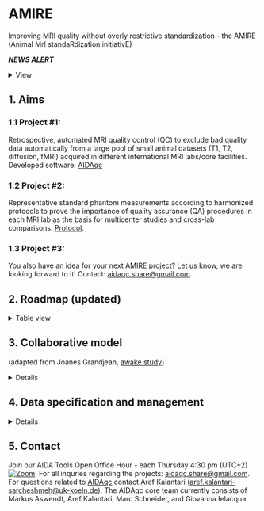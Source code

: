 # AMIRE
Improving MRI quality without overly restrictive standardization - the AMIRE (Animal MrI standaRdization initiativE)

***NEWS ALERT*** 
<details>
  <summary>
View
  </summary>

  May 2025: We are inviting researchers to participate in the phantom project. 
  
  The publication describing our collaborative effort across 8 countries to develop an automated QC pipeline was accepted in [Imaging in Neuroscience](https://direct.mit.edu/imag/article/doi/10.1162/imag_a_00317/124612/Automated-quality-control-of-small-animal-MR). 
  
  March 2024: Join the AMIRE session at the European Molecular Imaging Meeting in Porto (Portugal), March 14 2024 [Link](https://www.eventclass.it/emim2024/scientific/online-program/session?s=INFRA+03)!
</details>

## 1. Aims
### 1.1 Project #1: 
Retrospective, automated MRI quality control (QC) to exclude bad quality data automatically from a large pool of small animal datasets (T1, T2, diffusion, fMRI) acquired in different international MRI labs/core facilities. Developed software: [AIDAqc](https://github.com/Aswendt-Lab/AIDAqc)

### 1.2 Project #2: 
Representative standard phantom measurements according to harmonized protocols to prove the importance of quality assurance (QA) procedures in each MRI lab as the basis for multicenter studies and cross-lab comparisons. [Protocol](https://github.com/Aswendt-Lab/MRI_Standardization_AIDAqc/blob/main/Phantom_protocol.pdf).

### 1.3 Project #3: 
You also have an idea for your next AMIRE project? Let us know, we are looking forward to it! Contact: aidaqc.share@gmail.com. 

## 2. Roadmap (updated) 
<details>
  <summary>
Table view
  </summary>



| What | When  | Responsible  | Outcome/Comment  |
|---|---|---|---|
|  Ideas collected | March 2023 ([EMIM 2023](https://e-smi.eu/meetings/emim/past-meetings/2023-salzburg/)) | AK, GI, MA | Projects started, goals defined  |
| List of MRI sites defined | April 2023  | MA| List of cooperation partners collected via Twitter/Email |
| Upload of data started for project #1 | May 2023 | AK, MA   | Finished: 30 June 2023 |
| Data processing project#1 | May-June 2023 | AK, MS | Finished: 12 July 2023 |
| Upload of data to GIN for project #1 | <del> June </del> August 2023 | AK, MS  | Finished: 19 Sept 2023 |
| Cooperation partner feedback project #1| <del> July August September </del> October 2023 | AK, MA   | Finished: Dec 2023 |
| Preparing publication project #1 | July-October 2023 | AK, GI, MA, MS   | Finished: Dec 2023, [paper accepted Sept 2024](https://direct.mit.edu/imag/article/doi/10.1162/imag_a_00317/124612/Automated-quality-control-of-small-animal-MR) |
| Data collection and processing project#2 | Nov 2023 - ongoing | GI, MA, MS | tbc |
| Cooperation partner feedback project #2| <del> July 2023 </del> tbd | AK, MA    | tbc |
| Preparing publication project #2 | <del> September 2023 </del> tbd | AK, GI, MA | tbc |

Responsibel: AK (Aref Kalantari), GI (Giovanna Ielacqua), MA (Markus Aswendt), MS (Marc Schneider)
</details>

## 3. Collaborative model 
(adapted from Joanes Grandjean, [awake study](https://github.com/grandjeanlab/awake))
<details>
  <summary>
Details
  </summary>
Next to the MRI laboratories previously invited via Email/Twitter/Personal communication at conferences, every laboratory can participate with at least 20 measurements (see 4. Data specification and management). 

### The collaborative model and authorship criteria are as follows:
Every contributing laboratory can nominate any number of collaborators who contributed to the dataset (e.g., acquisition, funding, management, etc..), split between junior and senior collaborators. The AIDAqc team (see 5. Contact) led by Markus Aswendt (MA) will put the dataset collection together and perform the primary analysis. Every collaborator is invited to further contribute to the manuscript preparation, serve as AIDAqc beta tester, and to provide feedback on the code/algorithms.

For both projects, one publication is planned, for which the author list will be as such: junior with an extra contribution, [junior collaborator in alphabetical order], [senior collaborator in alphabetical order], senior with an extra contribution. MA reserves the right to nominate the first and last authors.
</details>

## 4. Data specification and management
<details>
  <summary>
Details
  </summary>

**What kind of small animal MRI data are suitable?**
Any T1/2-weighted, diffusion, fMRI datasets from small animals (rodents, rabbits, etc.) are interesting for our use case. It should be noted that the purpose of the tool is to find bad-quality data. Therefore, it would be optimal if you also provide the data that you may have already sorted out, so that we can test whether AIDAqc is able to identify them. Please provide the complete Bruker raw data folder for each measurement (containing the 1-n scan folders and all metadata files, necessary to extract image information) OR converted into NiFTY format. 

**What will happen with my data?**
We will screen your data and will try to extract as much information as possible automatically from the files. We will get back to you if more information is needed. If your data is used in the AIDAqc publication, you agree to make the dataset publicly available under the GNU General Public License v3.0. 

**Where will the data be stored and processed later?**
We will transfer the data from the upload locations and store the data locally at our workstation and use automated backups of the University Hospital Cologne IT department. All file operations and data processing will be tracked using [DataLad](https://www.datalad.org) to allow full transparency and FAIR data handling. After the analysis is finished, datasets which have been collectively identified to be necessary for the publication, will be made publicly available on GIN G-Node. 

**How can I withdraw my consent to data use?**
Send an Email to MA (markus.aswendt@uk-koeln.de). We guarantee that only the data you have NOT excluded and which have been collectively identified to be necessary for the publications will be made publicly available as an AIDAqc sample dataset.
</details>

## 5. Contact
Join our AIDA Tools Open Office Hour - each Thursday 4:30 pm (UTC+2) [![Zoom](https://img.shields.io/badge/Zoom-2D8CFF?style=for-the-badge&logo=zoom&logoColor)](https://uni-koeln.zoom.us/meeting/register/tJYsceyorDoqGdX4H8Z7c86_qxoaq6yOdFGM).
For all inquries regarding the projects: aidaqc.share@gmail.com. For questions related to [AIDAqc](https://github.com/Aswendt-Lab/AIDAqc) contact Aref Kalantari (aref.kalantari-sarcheshmeh@uk-koeln.de). The AIDAqc core team currently consists of Markus Aswendt, Aref Kalantari, Marc Schneider, and Giovanna Ielacqua. 
